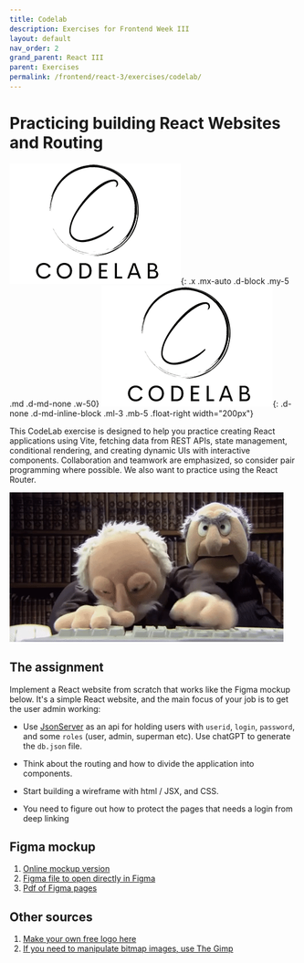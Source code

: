 ```yaml
---
title: Codelab 
description: Exercises for Frontend Week III
layout: default
nav_order: 2
grand_parent: React III
parent: Exercises
permalink: /frontend/react-3/exercises/codelab/
---
```


# Practicing building React Websites and Routing

![Codelab](./images/codelab.png){: .x .mx-auto .d-block .my-5 .md .d-md-none .w-50}
![Codelab](./images/codelab.png){: .d-none .d-md-inline-block .ml-3 .mb-5 .float-right width="200px"}

This CodeLab exercise is designed to help you practice creating React applications using Vite, fetching data from REST APIs, state management, conditional rendering, and creating dynamic UIs with interactive components. Collaboration and teamwork are emphasized, so consider pair programming where possible. We also want to practice using the React Router.

![codelab_school_exercise](../../../deepdive-1/exercises/images/pairprogramming.gif)  

## The assignment

Implement a React website from scratch that works like the Figma mockup below.
It's a simple React website, and the main focus of your job is to get the user admin working:

- Use [JsonServer](../../../toolbox/react/json-server.md) as an api for holding users with `userid`, `login`, `password`, and some `roles` (user, admin, superman etc). Use chatGPT to generate the `db.json` file.

- Think about the routing and how to divide the application into components.
- Start building a wireframe with html / JSX, and CSS.
- You need to figure out how to protect the pages that needs a login from deep linking

## Figma mockup

1. [Online mockup version](https://www.figma.com/proto/azlsprXp9ltmTvGTT2mNvL/UserAdmin?node-id=0-1&t=2nJiqCVeF3JntB0z-1)
2. [Figma file to open directly in Figma](../docs/bornholmertours.fig)
3. [Pdf of Figma pages](../docs/bornholmertours.pdf)

## Other sources

1. [Make your own free logo here](https://myfreelogomaker.com/)
2. [If you need to manipulate bitmap images, use The Gimp](https://www.gimp.org/)

